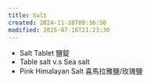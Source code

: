 ```yaml
---
title: Salt
created: 2024-11-18T09:16:50
modified: 2025-07-16T21:23:30
---
```


* Salt Tablet 鹽錠
* Table salt v.s Sea salt
* Pink Himalayan Salt 喜馬拉雅鹽/玫瑰鹽
